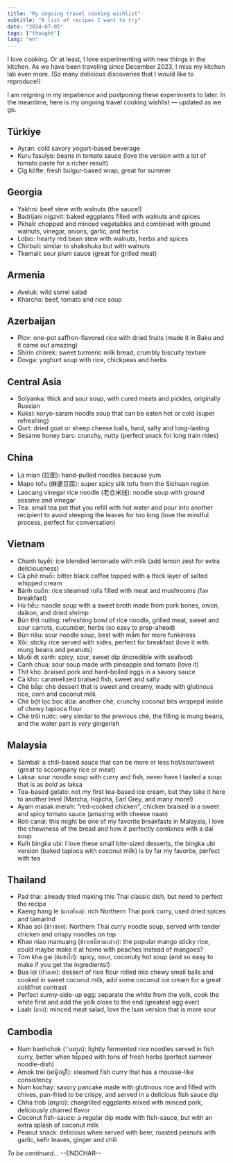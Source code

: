 ```yaml
---
title: "My ongoing travel cooking wishlist"
subtitle: "A list of recipes I want to try"
date: "2024-07-05"
tags: ["thought"]
lang: "en"
---
```


I love cooking. Or at least, I love experimenting with new things in the kitchen. As we have been traveling since December 2023, I miss my kitchen lab even more. (So many delicious discoveries that I would like to reproduce!)

I am reigning in my impatience and postponing these experiments to later. In the meantime, here is my ongoing travel cooking wishlist — updated as we go.

## Türkiye

- Ayran: cold savory yogurt-based beverage
- Kuru fasulye: beans in tomato sauce (love the version with a lot of tomato paste for a richer result)
- Çig köfte: fresh bulgur-based wrap, great for summer

## Georgia

- Yakhni: beef stew with walnuts (the sauce!)
- Badrijani nigzvit: baked eggplants filled with walnuts and spices
- Pkhali: chopped and minced vegetables and combined with ground walnuts, vinegar, onions, garlic, and herbs
- Lobio: hearty red bean stew with walnuts, herbs and spices
- Chirbuli: similar to shakshuka but with walnuts
- Tkemali: sour plum sauce (great for grilled meat)

## Armenia

- Aveluk: wild sorrel salad
- Kharcho: beef, tomato and rice soup

## Azerbaijan

- Plov: one-pot saffron-flavored rice with dried fruits (made it in Baku and it came out amazing)
- Shirin chörek: sweet turmeric milk bread, crumbly biscuity texture
- Dovga: yoghurt soup with rice, chickpeas and herbs

## Central Asia

- Solyanka: thick and sour soup, with cured meats and pickles, originally Russian
- Kuksi: koryo-saram noodle soup that can be eaten hot or cold (super refreshing)
- Qurt: dried goat or sheep cheese balls, hard, salty and long-lasting
- Sesame honey bars: crunchy, nutty (perfect snack for long train rides)

## China

- La mian (拉面): hand-pulled noodles because yum
- Mapo tofu (麻婆豆腐): super spicy silk tofu from the Sichuan region
- Laocang vinegar rice noodle (老仓米线): noodle soup with ground sesame and vinegar
- Tea: small tea pot that you refill with hot water and pour into another recipient to avoid steeping the leaves for too long (love the mindful process, perfect for conversation)

## Vietnam

- Chanh tuyết: ice blended lemonade with milk (add lemon zest for extra deliciousness)
- Cà phê muối: bitter black coffee topped with a thick layer of salted whipped cream
- Bánh cuốn: rice steamed rolls filled with meat and mushrooms (fav breakfast)
- Hủ tiếu: noodle soup with a sweet broth made from pork bones, onion, daikon, and dried shrimp
- Bún thịt nướng: refreshing bowl of rice noodle, grilled meat, sweet and sour carrots, cucumber, herbs (so easy to prep-ahead)
- Bún riêu: sour noodle soup, best with mắm for more funkiness
- Xôi: sticky rice served with sides, perfect for breakfast (love it with mung beans and peanuts)
- Muối ớt xanh: spicy, sour, sweet dip (incredible with seafood)
- Canh chua: sour soup made with pineapple and tomato (love it)
- Thịt kho: braised pork and hard-boiled eggs in a savory sauce
- Cá kho: caramelized braised fish, sweet and salty
- Chè bắp: chè dessert that is sweet and creamy, made with glutinous rice, corn and coconut milk
- Chè bột lọc bọc dừa: another chè, crunchy coconut bits wrapepd inside of chewy tapioca flour
- Chè trôi nước: very similar to the previous chè, the filling is mung beans, and the water part is _very_ gingerish

## Malaysia

- Sambal: a chili-based sauce that can be more or less hot/sour/sweet (great to accompany rice or meat)
- Laksa: sour noodle soup with curry and fish, never have I tasted a soup that is as _bold_ as laksa
- Tea-based gelato: not my first tea-based ice cream, but they take it here to another level (Matcha, Hojicha, Earl Grey, and many more!)
- Ayam masak merah: "red-cooked chicken", chicken braised in a sweet and spicy tomato sauce (amazing with cheese naan)
- Roti canai: this might be one of my favorite breakfasts in Malaysia, I love the chewiness of the bread and how it perfectly combines with a dal soup
- Kuih bingka ubi: I love these small bite-sized desserts, the bingka ubi version (baked tapioca with coconut milk) is by far my favorite, perfect with tea

## Thailand

- Pad thai: already tried making this Thai classic dish, but need to perfect the recipe
- Kaeng hang le (แกงฮังเล): rich Northern Thai pork curry, used dried spices and tamarind
- Khao soi (ข้าวซอย): Northern Thai curry noodle soup, served with tender chicken and crispy noodles on top
- Khao niao mamuang (ข้าวเหนียวมะม่วง): the popular mango sticky rice, could maybe make it at home with peaches instead of mangoes?
- Tom kha gai (ต้มข่าไก่): spicy, sour, coconuty hot soup (and so easy to make if you get the ingredients!)
- Bua loi (บัวลอย): dessert of rice flour rolled into chewy small balls and cooked in sweet coconut milk, add some coconut ice cream for a great cold/hot contrast
- Perfect sunny-side-up egg: separate the white from the yolk, cook the white first and add the yolk close to the end (greatest egg ever)
- Laab (ลาบ): minced meat salad, love the Isan version that is more sour

## Cambodia

- Num banhchok (ំបញ្ចុក): lightly fermented rice noodles served in fish curry, better when topped with tons of fresh herbs (perfect summer noodle-dish)
- Amok trei (អាម៉ុកត្រី): steamed fish curry that has a mousse-like consistency
- Num kochay: savory pancake made with glutinous rice and filled with chives, pan-fried to be crispy, and served in a delicious fish sauce dip
- Chha trob (ឆាត្រប់): chargrilled eggplants mixed with minced pork, deliciously charred flavor
- Coconut fish-sauce: a regular dip made with fish-sauce, but with an extra splash of coconut milk
- Peanut snack: delicious when served with beer, roasted peanuts with garlic, kefir leaves, ginger and chili

_To be continued..._ --ENDCHAR--
